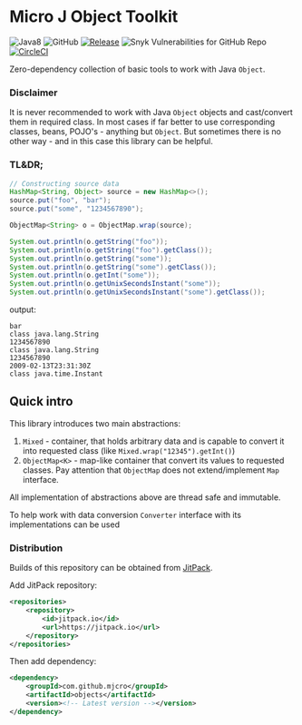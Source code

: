 # Micro J Object Toolkit


![Java8](https://img.shields.io/badge/Java-8-brightgreen)
![GitHub](https://img.shields.io/github/license/mjcro/objects)
[![Release](https://jitpack.io/v/mjcro/objects.svg)](https://jitpack.io/#mjcro/objects)
![Snyk Vulnerabilities for GitHub Repo](https://img.shields.io/snyk/vulnerabilities/github/mjcro/objects)
[![CircleCI](https://circleci.com/gh/mjcro/objects/tree/main.svg?style=svg)](https://circleci.com/gh/mjcro/objects/tree/main)

Zero-dependency collection of basic tools to work with Java `Object`.

### Disclaimer

It is never recommended to work with Java `Object` objects and cast/convert them in required class.
In most cases if far better to use corresponding classes, beans, POJO's - anything but `Object`.
But sometimes there is no other way - and in this case this library can be helpful.

### TL&DR;

```java
// Constructing source data
HashMap<String, Object> source = new HashMap<>();
source.put("foo", "bar");
source.put("some", "1234567890");

ObjectMap<String> o = ObjectMap.wrap(source);

System.out.println(o.getString("foo"));
System.out.println(o.getString("foo").getClass());
System.out.println(o.getString("some"));
System.out.println(o.getString("some").getClass());
System.out.println(o.getInt("some"));
System.out.println(o.getUnixSecondsInstant("some"));
System.out.println(o.getUnixSecondsInstant("some").getClass());
```

output:

```
bar
class java.lang.String
1234567890
class java.lang.String
1234567890
2009-02-13T23:31:30Z
class java.time.Instant
```

## Quick intro

This library introduces two main abstractions: 

1. `Mixed` - container, that holds arbitrary data and is capable to convert it into requested 
    class (like `Mixed.wrap("12345").getInt()`)
2. `ObjectMap<K>` - map-like container that convert its values to requested classes. 
   Pay attention that `ObjectMap` does not extend/implement `Map` interface.
   
All implementation of abstractions above are thread safe and immutable.

To help work with data conversion `Converter` interface with its implementations can be used 

### Distribution

Builds of this repository can be obtained from [JitPack](https://jitpack.io/#mjcro/objects).

Add JitPack repository:

```xml
<repositories>
    <repository>
        <id>jitpack.io</id>
        <url>https://jitpack.io</url>
    </repository>
</repositories>
```

Then add dependency:

```xml
<dependency>
    <groupId>com.github.mjcro</groupId>
    <artifactId>objects</artifactId>
    <version><!-- Latest version --></version>
</dependency>
```
